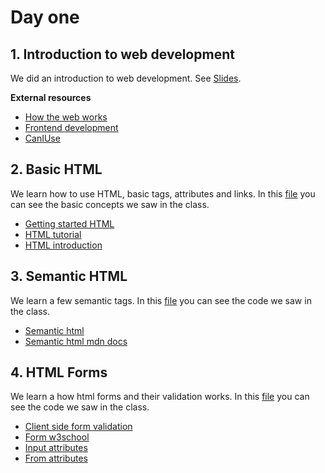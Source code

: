# Day one

## 1. Introduction to web development

We did an introduction to web development. See [Slides](https://github.com/kevinccbsg/talentum-html/blob/main/day-one/curso%20desarrollo%20web.pdf).

**External resources**

- [How the web works](https://developer.mozilla.org/en-US/docs/Learn/Getting_started_with_the_web/How_the_Web_works)
- [Frontend development](https://developer.mozilla.org/en-US/docs/Learn/Front-end_web_developer)
- [CanIUse](https://caniuse.com/)

## 2. Basic HTML

We learn how to use HTML, basic tags, attributes and links. In this [file](https://github.com/kevinccbsg/talentum-html/blob/main/day-one/index.html) you can see the basic concepts we saw in the class.

- [Getting started HTML](https://developer.mozilla.org/en-US/docs/Learn/HTML/Introduction_to_HTML/Getting_started)
- [HTML tutorial](https://www.w3schools.com/html/)
- [HTML introduction](https://www.w3schools.com/html/html_intro.asp)

## 3. Semantic HTML

We learn a few semantic tags. In this [file](https://github.com/kevinccbsg/talentum-html/blob/main/day-one/semantic.html) you can see the code we saw in the class.

- [Semantic html](https://www.w3schools.com/html/html5_semantic_elements.asp)
- [Semantic html mdn docs](https://developer.mozilla.org/en-US/docs/Glossary/Semantics)

## 4. HTML Forms

We learn a how html forms and their validation works. In this [file](https://github.com/kevinccbsg/talentum-html/blob/main/day-one/form.html) you can see the code we saw in the class.

- [Client side form validation](https://developer.mozilla.org/en-US/docs/Learn/Forms/Form_validation)
- [Form w3school](https://www.w3schools.com/html/html_forms.asp)
- [Input attributes](https://www.w3schools.com/html/html_form_attributes.asp)
- [From attributes](https://www.w3schools.com/html/html_forms_attributes.asp)
